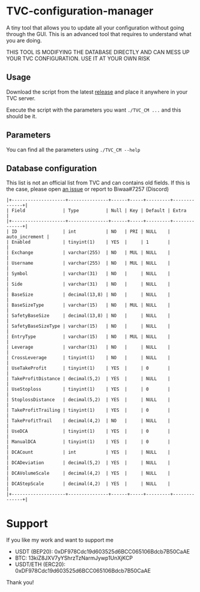 # TVC-configuration-manager
A tiny tool that allows you to update all your configuration without going through the GUI. This is an advanced tool that requires to understand what you are doing.

THIS TOOL IS MODIFYING THE DATABASE DIRECTLY AND CAN MESS UP YOUR TVC CONFIGURATION. USE IT AT YOUR OWN RISK
## Usage
Download the script from the latest [release](https://github.com/triat/TVC-configuration-manager/releases) and place it anywhere in your TVC server.

Execute the script with the parameters you want `./TVC_CM ...` and this should be it.

## Parameters
You can find all the parameters using `./TVC_CM --help`

## Database configuration
This list is not an official list from TVC and can contains old fields. If this is the case, please open [an issue](https://github.com/triat/TVC-configuration-manager/issues) or report to Biwaa#7257 (Discord)

```
|+--------------------+---------------+------+-----+---------+--------------+|
| Field              | Type          | Null | Key | Default | Extra          |
|+--------------------+---------------+------+-----+---------+--------------+|
| ID                 | int           | NO   | PRI | NULL    | auto_increment |
| Enabled            | tinyint(1)    | YES  |     | 1       |                |
| Exchange           | varchar(255)  | NO   | MUL | NULL    |                |
| Username           | varchar(255)  | NO   | MUL | NULL    |                |
| Symbol             | varchar(31)   | NO   |     | NULL    |                |
| Side               | varchar(31)   | NO   |     | NULL    |                |
| BaseSize           | decimal(13,8) | NO   |     | NULL    |                |
| BaseSizeType       | varchar(15)   | NO   | MUL | NULL    |                |
| SafetyBaseSize     | decimal(13,8) | NO   |     | NULL    |                |
| SafetyBaseSizeType | varchar(15)   | NO   |     | NULL    |                |
| EntryType          | varchar(15)   | NO   | MUL | NULL    |                |
| Leverage           | varchar(31)   | NO   |     | NULL    |                |
| CrossLeverage      | tinyint(1)    | NO   |     | NULL    |                |
| UseTakeProfit      | tinyint(1)    | YES  |     | 0       |                |
| TakeProfitDistance | decimal(5,2)  | YES  |     | NULL    |                |
| UseStoploss        | tinyint(1)    | YES  |     | 0       |                |
| StoplossDistance   | decimal(5,2)  | YES  |     | NULL    |                |
| TakeProfitTrailing | tinyint(1)    | YES  |     | 0       |                |
| TakeProfitTrail    | decimal(4,2)  | NO   |     | NULL    |                |
| UseDCA             | tinyint(1)    | YES  |     | 0       |                |
| ManualDCA          | tinyint(1)    | YES  |     | 0       |                |
| DCACount           | int           | YES  |     | NULL    |                |
| DCADeviation       | decimal(5,2)  | YES  |     | NULL    |                |
| DCAVolumeScale     | decimal(4,2)  | YES  |     | NULL    |                |
| DCAStepScale       | decimal(4,2)  | YES  |     | NULL    |                |
|+--------------------+---------------+------+-----+---------+--------------+|
```

# Support
If you like my work and want to support me

- USDT (BEP20): 0xDF978Cdc19d603525d6BCC065106Bdcb7B50CaAE
- BTC: 13kiZ8JXV7yYShrzTzNarmJywp1UnXjKCP
- USDT/ETH (ERC20): 0xDF978Cdc19d603525d6BCC065106Bdcb7B50CaAE

Thank you!
